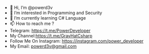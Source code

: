 - 👋 Hi, I’m @powerd3v
- 👀 I’m interested in Programming and Security
- 🌱 I’m currently learning C# Language
- 📫 How to reach me ?
- Telegram: https://t.me/PowerDeveloper
- My Channel:https://t.me/GrayHatCsharp
- Follow Me On Instagram: https://instagram.com/power_developer
- My Email: powerd3v@gmail.com

<!---
powerd3v/powerd3v is a ✨ special ✨ repository because its `README.md` (this file) appears on your GitHub profile.
You can click the Preview link to take a look at your changes.
--->
